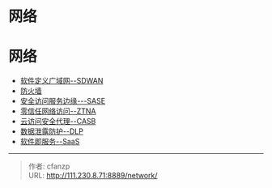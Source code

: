 # 网络


# 网络
- [软件定义广域网--SDWAN](/sdwan)
- [防火墙](/firewall)
- [安全访问服务边缘---SASE](/sase)
- [零信任网络访问--ZTNA](/ztna)
- [云访问安全代理--CASB](/casb)
- [数据泄露防护--DLP](/dlp)
- [软件即服务--SaaS](/saas)


---

> 作者: cfanzp  
> URL: http://111.230.8.71:8889/network/  

